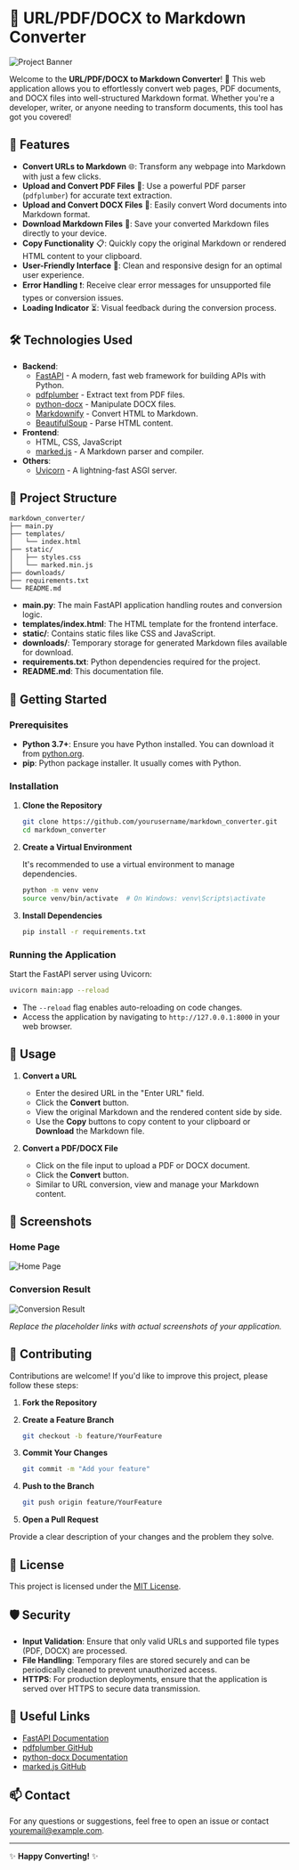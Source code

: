 # 📄 URL/PDF/DOCX to Markdown Converter

![Project Banner](https://i.imgur.com/placeholder.png)

Welcome to the **URL/PDF/DOCX to Markdown Converter**! 🚀 This web application allows you to effortlessly convert web pages, PDF documents, and DOCX files into well-structured Markdown format. Whether you're a developer, writer, or anyone needing to transform documents, this tool has got you covered!

## 🌟 Features

- **Convert URLs to Markdown** 🌐: Transform any webpage into Markdown with just a few clicks.
- **Upload and Convert PDF Files** 📄: Use a powerful PDF parser (`pdfplumber`) for accurate text extraction.
- **Upload and Convert DOCX Files** 📝: Easily convert Word documents into Markdown format.
- **Download Markdown Files** 💾: Save your converted Markdown files directly to your device.
- **Copy Functionality** 📋: Quickly copy the original Markdown or rendered HTML content to your clipboard.
- **User-Friendly Interface** 🎨: Clean and responsive design for an optimal user experience.
- **Error Handling** ❗: Receive clear error messages for unsupported file types or conversion issues.
- **Loading Indicator** ⏳: Visual feedback during the conversion process.

## 🛠️ Technologies Used

- **Backend**:
  - [FastAPI](https://fastapi.tiangolo.com/) - A modern, fast web framework for building APIs with Python.
  - [pdfplumber](https://github.com/jsvine/pdfplumber) - Extract text from PDF files.
  - [python-docx](https://python-docx.readthedocs.io/) - Manipulate DOCX files.
  - [Markdownify](https://github.com/matthewwithanm/python-markdownify) - Convert HTML to Markdown.
  - [BeautifulSoup](https://www.crummy.com/software/BeautifulSoup/bs4/doc/) - Parse HTML content.
- **Frontend**:
  - HTML, CSS, JavaScript
  - [marked.js](https://github.com/markedjs/marked) - A Markdown parser and compiler.
- **Others**:
  - [Uvicorn](https://www.uvicorn.org/) - A lightning-fast ASGI server.

## 📁 Project Structure

```
markdown_converter/
├── main.py
├── templates/
│   └── index.html
├── static/
│   ├── styles.css
│   └── marked.min.js
├── downloads/
├── requirements.txt
└── README.md
```

- **main.py**: The main FastAPI application handling routes and conversion logic.
- **templates/index.html**: The HTML template for the frontend interface.
- **static/**: Contains static files like CSS and JavaScript.
- **downloads/**: Temporary storage for generated Markdown files available for download.
- **requirements.txt**: Python dependencies required for the project.
- **README.md**: This documentation file.

## 🏁 Getting Started

### Prerequisites

- **Python 3.7+**: Ensure you have Python installed. You can download it from [python.org](https://www.python.org/downloads/).
- **pip**: Python package installer. It usually comes with Python.

### Installation

1. **Clone the Repository**

   ```bash
   git clone https://github.com/yourusername/markdown_converter.git
   cd markdown_converter
   ```

2. **Create a Virtual Environment**

   It's recommended to use a virtual environment to manage dependencies.

   ```bash
   python -m venv venv
   source venv/bin/activate  # On Windows: venv\Scripts\activate
   ```

3. **Install Dependencies**

   ```bash
   pip install -r requirements.txt
   ```

### Running the Application

Start the FastAPI server using Uvicorn:

```bash
uvicorn main:app --reload
```

- The `--reload` flag enables auto-reloading on code changes.
- Access the application by navigating to `http://127.0.0.1:8000` in your web browser.

## 🎨 Usage

1. **Convert a URL**

   - Enter the desired URL in the "Enter URL" field.
   - Click the **Convert** button.
   - View the original Markdown and the rendered content side by side.
   - Use the **Copy** buttons to copy content to your clipboard or **Download** the Markdown file.

2. **Convert a PDF/DOCX File**

   - Click on the file input to upload a PDF or DOCX document.
   - Click the **Convert** button.
   - Similar to URL conversion, view and manage your Markdown content.

## 📸 Screenshots

### Home Page

![Home Page](https://i.imgur.com/placeholder.png)

### Conversion Result

![Conversion Result](https://i.imgur.com/placeholder.png)

*Replace the placeholder links with actual screenshots of your application.*

## 🤝 Contributing

Contributions are welcome! If you'd like to improve this project, please follow these steps:

1. **Fork the Repository**

2. **Create a Feature Branch**

   ```bash
   git checkout -b feature/YourFeature
   ```

3. **Commit Your Changes**

   ```bash
   git commit -m "Add your feature"
   ```

4. **Push to the Branch**

   ```bash
   git push origin feature/YourFeature
   ```

5. **Open a Pull Request**

Provide a clear description of your changes and the problem they solve.

## 📄 License

This project is licensed under the [MIT License](LICENSE).

## 🛡️ Security

- **Input Validation**: Ensure that only valid URLs and supported file types (PDF, DOCX) are processed.
- **File Handling**: Temporary files are stored securely and can be periodically cleaned to prevent unauthorized access.
- **HTTPS**: For production deployments, ensure that the application is served over HTTPS to secure data transmission.

## 🔗 Useful Links

- [FastAPI Documentation](https://fastapi.tiangolo.com/)
- [pdfplumber GitHub](https://github.com/jsvine/pdfplumber)
- [python-docx Documentation](https://python-docx.readthedocs.io/)
- [marked.js GitHub](https://github.com/markedjs/marked)

## 📫 Contact

For any questions or suggestions, feel free to open an issue or contact [youremail@example.com](mailto:youremail@example.com).

---

✨ **Happy Converting!** ✨